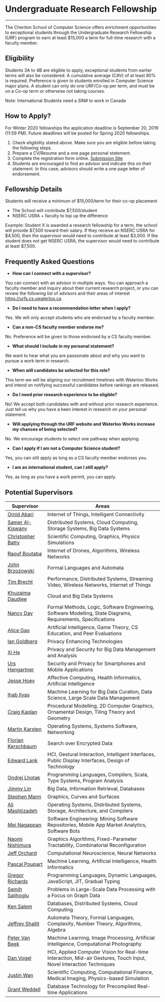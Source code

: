 Undergraduate Research Fellowship
===========

----------------------------------------------------

The Cheriton School of Computer Science offers enrichment opportunities to exceptional students through the Undergraduate Research Fellowship (URF) program to earn at least $15,000 a term for full-time research with a faculty member.

Eligibility
-----------

Students 3A to 4B are eligible to apply, exceptional students from earlier terms will also be considered.  A cumulative average (CAV) of at least 80% is required.  Preference is given to students enrolled in Computer Science major plans.  A student can only do one URF/Co-op per term, and must be on a Co-op term or otherwise not taking courses.

Note: International Students need a SIN# to work in Canada

How to Apply?
-------------

For Winter 2020 fellowships the application deadline is September 20, 2019 
(11:59 PM).  Future deadlines will be posted for Spring 2020 fellowships.

1. Check eligibility stated above.  Make sure you are eligible before taking the following steps.
2. Prepare a CV/Resume and a one page personal statement.
3. Complete the registration form online.  [Submission Site](https://urf.rcs.uwaterloo.ca/hotcrp/urf-20w)
4. Students are encouraged to find an advisor and indicate this on their statement.  In this case, advisors should write a one page letter of endorsement.

Fellowship Details
------------------

Students will receive a minimum of $15,000/term for their co-op placement

* The School will contribute $7,500/student
* NSERC USRA + faculty to top up the difference

Example: Student X is awarded a research fellowship for a term, the school will provide $7,500 toward their salary.  If they receive an NSERC USRA for $4,500, then the supervisor would need to contribute at least $3,000.  If the student does not get NSERC USRA, the supervisor would need to contribute at least $7,500.

Frequently Asked Questions
--------------------------

* **How can I connect with a supervisor?**

You can connect with an advisor in multiple ways. You can approach a faculty 
member and inquiry about their current research project, or you can review the 
following list of advisors and their areas of interest 
https://urfs.cs.uwaterloo.ca 

* **Do I need to have a recommendation letter when I apply?**

Yes. We will only accept students who are endorsed by a faculty member.

* **Can a non-CS faculty member endorse me?**

No. Preference will be given to those endorsed by a CS faculty member. 

* **What should I include in my personal statement?**

We want to hear what you are passionate about and why you want to pursue a work 
term in research. 

* **When will candidates be selected for this role?**

This term we will be aligning our recruitment timelines with Waterloo Works and 
intend on notifying successful candidates before rankings are released.

* **Do I need prior research experience to be eligible?**

No! We accept both candidates with and without prior research experience. Just 
tell us why you have a keen interest in research on your personal statement.

* **Will applying through the URF website and Waterloo Works increase my 
  chances of being selected?**

No. We encourage students to select one pathway when applying.

* **Can I apply if I am not a Computer Science student?**

Yes, you can still apply as long as a CS faculty member endorses you.

* **I am an international student, can I still apply?**

Yes, as long as you have a work permit, you can apply.

Potential Supervisors
---------------------

Supervisor | Areas
---------- | -----
[Omid Abari](https://cs.uwaterloo.ca/~oabari/) | Internet of Things, Intelligent Connectivity
[Samer Al-Kiswany](https://cs.uwaterloo.ca/~alkiswan/) | Distributed Systems, Cloud Computing, Storage Systems, Big Data Systems
[Christopher Batty](https://cs.uwaterloo.ca/~c2batty/) | Scientific Computing, Graphics, Physics Simulations
[Raouf Boutaba](http://rboutaba.cs.uwaterloo.ca/) | Internet of Drones, Algorithms, Wireless Networks
[John Brzozowski](http://maveric.uwaterloo.ca/~brzozo/) | Formal Languages and Automata
[Tim Brecht](https://cs.uwaterloo.ca/~brecht/) | Performance, Distributed Systems, Streaming Video, Wireless Networks, Internet of Things
[Khuzaima Daudjee](https://cs.uwaterloo.ca/~kdaudjee/) | Cloud and Big Data Systems
[Nancy Day](https://cs.uwaterloo.ca/~nday/) | Formal Methods, Logic, Software Engineering, Software Modelling, State Diagrams, Requirements, Specifications
[Alice Gao](https://cs.uwaterloo.ca/~a23gao/) | Artificial Intelligence, Game Theory, CS Education, and Peer Evaluations
[Ian Goldberg](https://cs.uwaterloo.ca/~iang/) | Privacy Enhancing Technologies
[Xi He](https://cs.uwaterloo.ca/~xihe/) | Privacy and Security for Big Data Management and Analysis
[Urs Hengartner](https://cs.uwaterloo.ca/~uhengart/) | Security and Privacy for Smartphones and Mobile Applications
[Jesse Hoey](https://cs.uwaterloo.ca/~jhoey/) | Affective Computing, Health Informatics, Artificial Intelligence
[Ihab Ilyas](https://cs.uwaterloo.ca/~ilyas/) | Machine Learning for Big Data Curation, Data Science, Large Scale Data Management
[Craig Kaplan](http://www.cgl.uwaterloo.ca/csk/) | Procedural Modelling, 2D Computer Graphics, Ornamental Design, Tiling Theory and Geometry
[Martin Karsten](https://cs.uwaterloo.ca/~mkarsten/) | Operating Systems, Systems Software, Networking
[Florian Kerschbaum](https://cs.uwaterloo.ca/~fkerschb/) | Search over Encrypted Data
[Edward Lank](https://cs.uwaterloo.ca/~lank/) | HCI, Gestural Interaction, Intelligent Interfaces, Public Display Interfaces, Design of Technology
[Ondrej Lhotak](https://plg.uwaterloo.ca/~olhotak/) | Programming Languages, Compilers, Scala, Type Systems, Program Analysis
[Jimmy Lin](https://cs.uwaterloo.ca/~jimmylin/) | Big Data, Information Retrieval, Databases
[Stephen Mann](http://www.cgl.uwaterloo.ca/smann/) | Graphics, Curves and Surfaces
[Ali Mashtizadeh](https://rcs.uwaterloo.ca/~ali/) | Operating Systems, Distributed Systems, Storage, Architecture, and Compilers
[Mei Nagappan](https://cs.uwaterloo.ca/~m2nagapp/) | Software Engineering: Mining Software Repositories, Mobile App Market Analytics, Software Bots
[Naomi Nishimura](https://cs.uwaterloo.ca/~nishi/) | Graphics Algorithms, Fixed-Parameter Tractability, Combinatorial Reconfiguration
[Jeff Orchard](https://cs.uwaterloo.ca/~jorchard/) | Computational Neuroscience, Neural Networks
[Pascal Poupart](https://cs.uwaterloo.ca/~ppoupart/) | Machine Learning, Artificial Intelligence, Health Informatics
[Gregor Richards](http://the.gregor.institute/) | Programming Languages, Dynamic Languages, JavaScript, JIT, Gradual Typing
[Semih Salihoglu](https://cs.uwaterloo.ca/~ssalihog/) | Problems in Large-Scale Data Processing with a Focus on Graph Data
[Ken Salem](https://cs.uwaterloo.ca/~kmsalem/) | Databases, Distributed Systems, Cloud Computing
[Jeffrey Shallit](https://cs.uwaterloo.ca/~shallit/) | Automata Theory, Formal Languages, Complexity, Number Theory, Algorithms, Algebra
[Peter Van Beek](https://cs.uwaterloo.ca/~vanbeek/) | Machine Learning, Image Processing, Artificial Intelligence, Computational Photography
[Dan Vogel](http://www.nonsequitoria.com/) | HCI, Applied Computer Vision for Real-time Interaction, Mid-air Gestures, Touch Input, Novel Interaction Techniques
[Justin Wan](https://cs.uwaterloo.ca/~jwlwan/) | Scientific Computing, Computational Finance, Medical Imaging, Physics-based Simulation
[Grant Weddell](https://cs.uwaterloo.ca/~gweddell/) | Database Technology for Precompiled Real-time Applications

